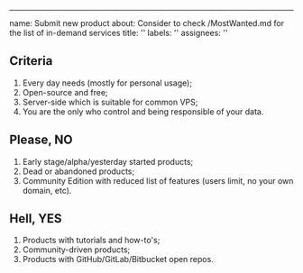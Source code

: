 ---
name: Submit new product
about: Consider to check /MostWanted.md for the list of in-demand services
title: ''
labels: ''
assignees: ''


## Criteria
1. Every day needs (mostly for personal usage);
1. Open-source and free;
1. Server-side which is suitable for common VPS;
1. You are the only who control and being responsible of your data.

## Please, NO
1. Early stage/alpha/yesterday started products;
1. Dead or abandoned products;
1. Community Edition with reduced list of features (users limit, no your own domain, etc).

## Hell, YES
1. Products with tutorials and how-to's;
1. Community-driven products;
1. Products with GitHub/GitLab/Bitbucket open repos.